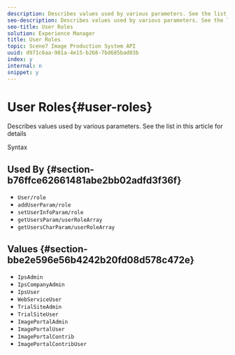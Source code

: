 ```yaml
---
description: Describes values used by various parameters. See the list in this article for details
seo-description: Describes values used by various parameters. See the list in this article for details
seo-title: User Roles
solution: Experience Manager
title: User Roles
topic: Scene7 Image Production System API
uuid: d971c6aa-981a-4e15-b268-7bd685bad03b
index: y
internal: n
snippet: y
---
```


# User Roles{#user-roles}

Describes values used by various parameters. See the list in this article for details

 Syntax 

## Used By {#section-b76ffce62661481abe2bb02adfd3f36f}

* `User/role` 
* `addUserParam/role` 
* `setUserInfoParam/role` 
* `getUsersParam/userRoleArray` 
* `getUsersCharParam/userRoleArray`

## Values {#section-bbe2e596e56b4242b20fd08d578c472e}

* `IpsAdmin` 
* `IpsCompanyAdmin` 
* `IpsUser` 
* `WebServiceUser` 
* `TrialSiteAdmin` 
* `TrialSiteUser` 
* `ImagePortalAdmin` 
* `ImagePortalUser` 
* `ImagePortalContrib` 
* `ImagePortalContribUser`

